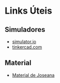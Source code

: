 # Links Úteis

## Simuladores

- [simulator.io](https://simulator.io/)
- [tinkercad.com](tinkercad.com)

## Material

- [Material de Joseana](http://www.dsc.ufcg.edu.br/~joseana/IC20181.html)